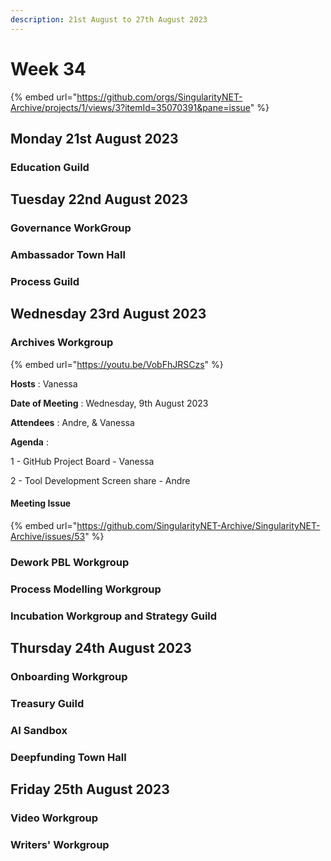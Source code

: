 ```yaml
---
description: 21st August to 27th August 2023
---
```


# Week 34

{% embed url="https://github.com/orgs/SingularityNET-Archive/projects/1/views/3?itemId=35070391&pane=issue" %}

## Monday 21st August 2023 <a href="#docs-internal-guid-565643b2-7fff-f227-7377-f80e405da06c" id="docs-internal-guid-565643b2-7fff-f227-7377-f80e405da06c"></a>

### Education Guild

## Tuesday 22nd August 2023

### Governance WorkGroup

### Ambassador Town Hall

### Process Guild

## Wednesday 23rd August 2023

### Archives Workgroup

{% embed url="https://youtu.be/VobFhJRSCzs" %}

**Hosts** : Vanessa

**Date of Meeting** : Wednesday, 9th August 2023&#x20;

**Attendees** : Andre, & Vanessa&#x20;

**Agenda** :&#x20;

1 - GitHub Project Board - Vanessa&#x20;

2 - Tool Development Screen share - Andre

#### Meeting Issue

{% embed url="https://github.com/SingularityNET-Archive/SingularityNET-Archive/issues/53" %}

### Dework PBL Workgroup

### Process Modelling Workgroup

### Incubation Workgroup and Strategy Guild

## Thursday 24th August 2023

### Onboarding Workgroup

### Treasury Guild

### AI Sandbox

### Deepfunding Town Hall

## Friday 25th August 2023

### Video Workgroup

### Writers' Workgroup
